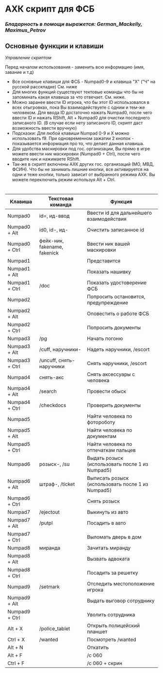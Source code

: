 # АХК скрипт для ФСБ
### *Бладарность в помощи выражется: German_Mackelly, Maximus_Petrov*
## Основные функции и клавиши

*Управление скриптом*

Перед началом использования - заменить всю информацию (имя, завание и т.д)

- Все основные клавиши для ФСБ - Numpad0-9 и клавиша "X" ("Ч" на русской расскладке) См. ниже
- Для многих функций существуют тектовые команды что бы не запоминать какая клавиша за что отвечает. См. ниже.
- Можно заранее ввести ID игрока, что бы этот ID использовался в всех отыгровках, пока Вы взаимодействуете с одним и тем-же человеком. Для ввода ID достаточно нажать Numpad0, после чего ввести ID и нажать RShift, Alt + Numpad0 для очистки последнего записаного ID. (В случае если нету записаного ID, скрипт даст возможность ввести вручную)
- Подсказки: Для любой клавиши Numpad 0-9 и X можно использовать f9. При одновременном зажатии 2 кнопок - показывается информация про то, что делает данная клавиша.
- Для удобства маскировки под гос. организации, Вы прямо в игре можете ввести ник маскировки (Numpad0 + Ctrl), после чего вводите ник и нажимаете RShift.
- Так-же в скрипт включены АХК других гос. организаций (МО, МВД, ФСИН). Что бы не занимать лишние кнопки, все активируется на одни и теже кнопки, только зависит от выбранного режима АХК. Вы можете переключить режим используя Alt + Ctrl.

#
| Клавиша | Текстовая команда | Функция |
| ------ | ------ | ------ |
| Numpad0 | id=, ид-ввод | Ввести id для дальнейшего взаимодействия |
| Numpad0 + Alt | id0, id-, ид- | Очистить записанное id |
| Numpad0 + Ctrl | фейк-ник, fakename, fakenick | Ввести ник вашей маскировки |
| Numpad1 |  | Представится |
| Numpad1 + Alt |  | Показать нашивку |
| Numpad1 + Ctrl | /doc | Показать удостоверение ФСБ |
| Numpad2 |  | Попросить остановится, предупреждение |
| Numpad2 + Alt |  | Оповестить о работе ФСБ |
| Numpad2 + Ctrl |  | Попросить документы |
| Numpad3 | /pg | Начать погоню |
| Numpad3 + Alt | /cuff, наручники- | Надеть наручники, /escort |
| Numpad3 + Ctrl | /uncuff, снять-наручники | Снять наручники, /escort |
| Numpad4 | снять-акс | Снять аксессуары с человека |
| Numpad4 + Alt | /search | Провести обыск |
| Numpad4 + Ctrl | /checkdocs | Проверить документы |
| Numpad5 |  | Найти человека по фотороботу |
| Numpad5 + Alt |  | Найти человека по документам |
| Numpad5 + Ctrl |  | Найти человека по отпечаткам пальцев |
| Numpad6 | розыск-, /su | Выдать розыск (использовать после 1 из Numpad5) |
| Numpad6 + Alt | штраф-, /ticket | Выписать розыск (использовать после 1 из Numpad5) |
| Numpad6 + Ctrl |  | Снять розыск |
| Numpad7 | /ejectout | Выкинуть из авто |
| Numpad7 + Alt | /putpl| Посадить в авто |
| Numpad7 + Ctrl |  | Выломать дверь в дом |
| Numpad8 | миранда | Зачитать миранду |
| Numpad8 + Alt |  | Вызвать адвоката |
| Numpad8 + Ctrl |  | Посадить за решетку |
| Numpad9 | /setmark | Отследить местоположение игрока |
| Numpad9 + Alt |  | Выдать выговор сотруднику |
| Numpad9 + Ctrl | | Уволить сотрудника |
| Alt + X | /police_tablet | Открыть полицейский планшет |
| Ctrl + X | /wanted | Посмотреть /wanted |
| Alt + N |  | Откатить |
| Alt + F |  | /c 060 |
| Ctrl + F |  | /c 060 + скрин |
